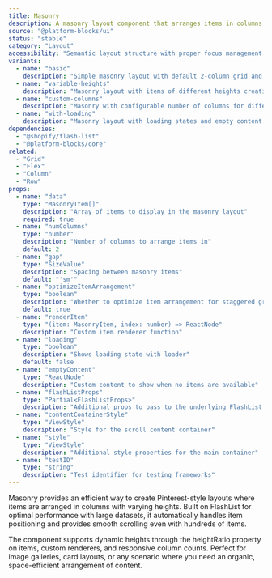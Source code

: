 ```yaml
---
title: Masonry
description: A masonry layout component that arranges items in columns with varying heights, creating a Pinterest-style layout using FlashList for optimal performance.
source: "@platform-blocks/ui"
status: "stable"
category: "Layout"
accessibility: "Semantic layout structure with proper focus management and screen reader support for grid navigation"
variants:
  - name: "basic"
    description: "Simple masonry layout with default 2-column grid and uniform item heights"
  - name: "variable-heights"
    description: "Masonry layout with items of different heights creating organic staggered appearance"
  - name: "custom-columns"
    description: "Masonry with configurable number of columns for different screen sizes"
  - name: "with-loading"
    description: "Masonry layout with loading states and empty content handling"
dependencies:
  - "@shopify/flash-list"
  - "@platform-blocks/core"
related:
  - "Grid"
  - "Flex"
  - "Column"
  - "Row"
props:
  - name: "data"
    type: "MasonryItem[]"
    description: "Array of items to display in the masonry layout"
    required: true
  - name: "numColumns"
    type: "number"
    description: "Number of columns to arrange items in"
    default: 2
  - name: "gap"
    type: "SizeValue"
    description: "Spacing between masonry items"
    default: "'sm'"
  - name: "optimizeItemArrangement"
    type: "boolean"
    description: "Whether to optimize item arrangement for staggered grid layout"
    default: true
  - name: "renderItem"
    type: "(item: MasonryItem, index: number) => ReactNode"
    description: "Custom item renderer function"
  - name: "loading"
    type: "boolean"
    description: "Shows loading state with loader"
    default: false
  - name: "emptyContent"
    type: "ReactNode"
    description: "Custom content to show when no items are available"
  - name: "flashListProps"
    type: "Partial<FlashListProps>"
    description: "Additional props to pass to the underlying FlashList component"
  - name: "contentContainerStyle"
    type: "ViewStyle"
    description: "Style for the scroll content container"
  - name: "style"
    type: "ViewStyle"
    description: "Additional style properties for the main container"
  - name: "testID"
    type: "string"
    description: "Test identifier for testing frameworks"
---
```


Masonry provides an efficient way to create Pinterest-style layouts where items are arranged in columns with varying heights. Built on FlashList for optimal performance with large datasets, it automatically handles item positioning and provides smooth scrolling even with hundreds of items.

The component supports dynamic heights through the heightRatio property on items, custom renderers, and responsive column counts. Perfect for image galleries, card layouts, or any scenario where you need an organic, space-efficient arrangement of content.